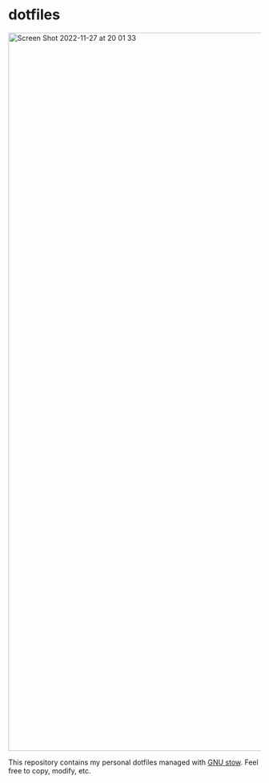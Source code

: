 # dotfiles
<img width="1434" alt="Screen Shot 2022-11-27 at 20 01 33" src="https://user-images.githubusercontent.com/61953352/204131798-6bb82f15-8cc0-4ea0-90fa-2af55e7a7949.png">

This repository contains my personal dotfiles managed with [GNU stow](https://www.gnu.org/software/stow/). Feel free to copy, modify, etc.
